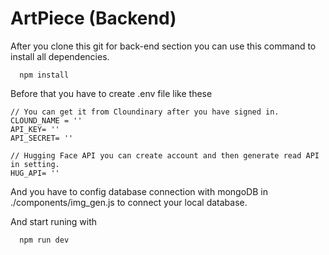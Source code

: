# ArtPiece (Backend)

After you clone this git for back-end section you can use this command to install all dependencies.

```
  npm install
```

Before that you have to create .env file like these 

```
// You can get it from Cloundinary after you have signed in.
CLOUND_NAME = ''
API_KEY= ''
API_SECRET= ''

// Hugging Face API you can create account and then generate read API in setting.
HUG_API= ''
```

And you have to config database connection with mongoDB in ./components/img_gen.js to connect your local database.

And start runing with

```
  npm run dev
```
